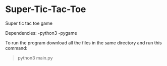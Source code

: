 # Super-Tic-Tac-Toe
Super tic tac toe game

Dependencies: 
-python3
-pygame

To run the program download all the files in the same directory and run this command:
>python3 main.py 
